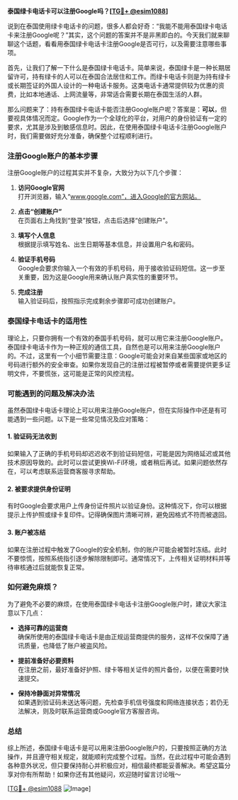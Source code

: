 **泰国绿卡电话卡可以注册Google吗？[[TG💪+ @esim1088](https://t.me/s/esim1088)]**

说到在泰国使用绿卡电话卡的问题，很多人都会好奇：“我能不能用泰国绿卡电话卡来注册Google呢？”其实，这个问题的答案并不是非黑即白的。今天我们就来聊聊这个话题，看看用泰国绿卡电话卡注册Google是否可行，以及需要注意哪些事项。

首先，让我们了解一下什么是泰国绿卡电话卡。简单来说，泰国绿卡是一种长期居留许可，持有绿卡的人可以在泰国合法居住和工作。而绿卡电话卡则是为持有绿卡或长期签证的外国人设计的一种电话卡服务。这类电话卡通常提供较为优惠的资费，比如本地通话、上网流量等，非常适合需要长期在泰国生活的人群。

那么问题来了：持有泰国绿卡电话卡能否注册Google账户呢？答案是：**可以**，但要视具体情况而定。Google作为一个全球化的平台，对用户的身份验证有一定的要求，尤其是涉及到敏感信息时。因此，在使用泰国绿卡电话卡注册Google账户时，我们需要做好充分准备，确保整个过程顺利进行。

### 注册Google账户的基本步骤

注册Google账户的过程其实并不复杂，大致分为以下几个步骤：

1. **访问Google官网**  
   打开浏览器，输入“www.google.com”，进入Google的官方网站。

2. **点击“创建账户”**  
   在页面右上角找到“登录”按钮，点击后选择“创建账户”。

3. **填写个人信息**  
   根据提示填写姓名、出生日期等基本信息，并设置用户名和密码。

4. **验证手机号码**  
   Google会要求你输入一个有效的手机号码，用于接收验证码短信。这一步至关重要，因为这是Google用来确认账户真实性的重要环节。

5. **完成注册**  
   输入验证码后，按照指示完成剩余步骤即可成功创建账户。

### 泰国绿卡电话卡的适用性

理论上，只要你拥有一个有效的泰国手机号码，就可以用它来注册Google账户。泰国绿卡电话卡作为一种正规的通信工具，自然也是可以用来注册Google账户的。不过，这里有一个小细节需要注意：Google可能会对来自某些国家或地区的号码进行额外的安全审查。如果你发现自己的注册过程被暂停或者需要提供更多证明文件，不要慌张，这可能是正常的风控流程。

### 可能遇到的问题及解决办法

虽然泰国绿卡电话卡理论上可以用来注册Google账户，但在实际操作中还是有可能遇到一些问题。以下是一些常见情况及应对策略：

#### 1. 验证码无法收到
如果输入了正确的手机号码却迟迟收不到验证码短信，可能是因为网络延迟或其他技术原因导致的。此时可以尝试更换Wi-Fi环境，或者稍后再试。如果问题依然存在，可以考虑联系运营商客服寻求帮助。

#### 2. 被要求提供身份证明
有时Google会要求用户上传身份证件照片以验证身份。这种情况下，你可以根据提示上传护照或绿卡复印件。记得确保图片清晰可辨，避免因格式不符而被退回。

#### 3. 账户被冻结
如果在注册过程中触发了Google的安全机制，你的账户可能会被暂时冻结。此时不要惊慌，按照系统指引逐步解除限制即可。通常情况下，上传相关证明材料并等待审核通过后就能恢复正常。

### 如何避免麻烦？

为了避免不必要的麻烦，在使用泰国绿卡电话卡注册Google账户时，建议大家注意以下几点：

- **选择可靠的运营商**  
  确保所使用的泰国绿卡电话卡是由正规运营商提供的服务，这样不仅保障了通讯质量，也降低了账户被盗风险。

- **提前准备好必要资料**  
  在注册之前，最好准备好护照、绿卡等相关证件的照片备份，以便在需要时快速提交。

- **保持冷静面对异常情况**  
  如果遇到验证码未送达等问题，先检查手机信号强度和网络连接状态；若仍无法解决，则及时联系运营商或Google官方客服咨询。

### 总结

综上所述，泰国绿卡电话卡是可以用来注册Google账户的，只要按照正确的方法操作，并且遵守相关规定，就能顺利完成整个过程。当然，在此过程中可能会遇到各种意外状况，但只要保持耐心并积极应对，相信最终都能妥善解决。希望这篇分享对你有所帮助！如果你还有其他疑问，欢迎随时留言讨论哦～

[[TG💪+ @esim1088](https://t.me/s/esim1088) ![Image](https://i.postimg.cc/4NQfJmqS/Snipaste-2025-05-13-00-14-12.png)]